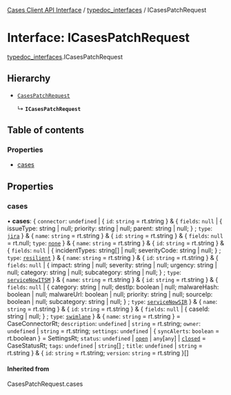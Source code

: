 [Cases Client API Interface](../README.md) / [typedoc\_interfaces](../modules/typedoc_interfaces.md) / ICasesPatchRequest

# Interface: ICasesPatchRequest

[typedoc_interfaces](../modules/typedoc_interfaces.md).ICasesPatchRequest

## Hierarchy

- [`CasesPatchRequest`](../modules/typedoc_interfaces.__internalNamespace.md#casespatchrequest)

  ↳ **`ICasesPatchRequest`**

## Table of contents

### Properties

- [cases](typedoc_interfaces.ICasesPatchRequest.md#cases)

## Properties

### cases

• **cases**: { `connector`: `undefined` \| { `id`: `string` = rt.string } & { `fields`: ``null`` \| { issueType: string \| null; priority: string \| null; parent: string \| null; } ; `type`: [`jira`](../modules/client.__internalNamespace.md#jira)  } & { `name`: `string` = rt.string } & { `id`: `string` = rt.string } & { `fields`: ``null`` = rt.null; `type`: [`none`](../modules/client.__internalNamespace.md#none)  } & { `name`: `string` = rt.string } & { `id`: `string` = rt.string } & { `fields`: ``null`` \| { incidentTypes: string[] \| null; severityCode: string \| null; } ; `type`: [`resilient`](../modules/client.__internalNamespace.md#resilient)  } & { `name`: `string` = rt.string } & { `id`: `string` = rt.string } & { `fields`: ``null`` \| { impact: string \| null; severity: string \| null; urgency: string \| null; category: string \| null; subcategory: string \| null; } ; `type`: [`serviceNowITSM`](../modules/client.__internalNamespace.md#servicenowitsm)  } & { `name`: `string` = rt.string } & { `id`: `string` = rt.string } & { `fields`: ``null`` \| { category: string \| null; destIp: boolean \| null; malwareHash: boolean \| null; malwareUrl: boolean \| null; priority: string \| null; sourceIp: boolean \| null; subcategory: string \| null; } ; `type`: [`serviceNowSIR`](../modules/client.__internalNamespace.md#servicenowsir)  } & { `name`: `string` = rt.string } & { `id`: `string` = rt.string } & { `fields`: ``null`` \| { caseId: string \| null; } ; `type`: [`swimlane`](../modules/client.__internalNamespace.md#swimlane)  } & { `name`: `string` = rt.string } = CaseConnectorRt; `description`: `undefined` \| `string` = rt.string; `owner`: `undefined` \| `string` = rt.string; `settings`: `undefined` \| { `syncAlerts`: `boolean` = rt.boolean } = SettingsRt; `status`: `undefined` \| [`open`](../enums/client.__internalNamespace.CaseStatuses.md#open) \| `any`[`any`] \| [`closed`](../enums/client.__internalNamespace.CaseStatuses.md#closed) = CaseStatusRt; `tags`: `undefined` \| `string`[] ; `title`: `undefined` \| `string` = rt.string } & { `id`: `string` = rt.string; `version`: `string` = rt.string }[]

#### Inherited from

CasesPatchRequest.cases
